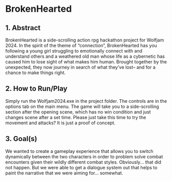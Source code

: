 # BrokenHearted

## 1. Abstract
BrokenHearted is a side-scrolling action rpg hackathon project for Wolfjam 2024. In the spirit of the theme of “connection”, BrokenHearted has you following a young girl struggling to emotionally connect with and understand others and a weathered old man whose life as a cybernetic has caused him to lose sight of what makes him human. Brought together by the unexpected, they now journey in search of what they’ve lost– and for a chance to make things right.

## 2. How to Run/Play
Simply run the Wolfjam2024.exe in the project folder.
The controls are in the options tab on the main menu.
The game will take you to a side-scrolling section after the opening scene, which has no win condition and just changes scene after a set time. Please just take this time to try the movement and attacks? It is just a proof of concept.

## 3. Goal(s)
We wanted to create a gameplay experience that allows you to switch dynamically between the two characters in order to problem solve combat encounters given their wildly different combat styles. Obviously... that did not happen. But we were able to get a dialogue system out that helps to paint the narrative that we were aiming for... somewhat.
